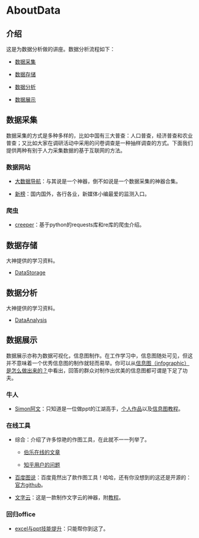 ﻿# AboutData

## 介绍

这是为数据分析做的讲座。数据分析流程如下：

- [数据采集](https://github.com/THM-TheoreM/AboutData/tree/master#数据采集)

- [数据存储](https://github.com/THM-TheoreM/AboutData/tree/master#数据存储)

- [数据分析](https://github.com/THM-TheoreM/AboutData/tree/master#数据分析)

- [数据展示](https://github.com/THM-TheoreM/AboutData/tree/master#数据展示)

## 数据采集

数据采集的方式是多种多样的，比如中国有三大普查：人口普查，经济普查和农业普查；又比如大家在调研活动中采用的问卷调查是一种抽样调查的方式。下面我们提供两种有别于人力采集数据的基于互联网的方法。

### 数据网站

- [大数据导航](http://hao.199it.com/)：与其说是一个神器，倒不如说是一个数据采集的神器合集。

- [新榜](http://www.newrank.cn/public/info/list.html?period=day&type=data)：国内国外，各行各业，新媒体小编最爱的监测入口。

### 爬虫

- [creeper](https://github.com/THM-TheoreM/Python/tree/creeper)：基于python的requests库和re库的爬虫介绍。

## 数据存储

大神提供的学习资料。

- [DataStorage](https://github.com/THM-TheoreM/AboutData/tree/DataStorage)

## 数据分析

大神提供的学习资料。

- [DataAnalysis](https://github.com/THM-TheoreM/AboutData/tree/DataAnalysis)

## 数据展示

数据展示亦称为数据可视化，信息图制作。在工作学习中，信息图随处可见，但这并不意味着一个优秀信息图的制作就轻而易举。你可以从[信息图（infographic）是怎么做出来的？](https://www.zhihu.com/question/20586917)中看出，回答的群众对制作出优美的信息图都可谓是下足了功夫。

### 牛人

- [Simon阿文](https://www.zhihu.com/people/simona-wen)：只知道是一位做ppt的江湖高手，[个人作品](http://www.pptstore.net/author/Simon%E9%98%BF%E6%96%87/)以及[信息图教程](http://study.163.com/course/introduction.htm?courseId=1016021#/courseDetail)。

### 在线工具

- 综合：介绍了许多惊艳的作图工具，在此就不一一列举了。

  - [伯乐在线的文章](http://blog.jobbole.com/36507/)

  - [知乎用户的问题](https://www.zhihu.com/question/19929609)

- [百度图说](http://tushuo.baidu.com/)：百度竟然出了款作图工具！哈哈，还有你没想到的这还是开源的：[官方github](https://github.com/ecomfe/echarts)。

- [文字云](https://tagul.com/)：这是一款制作文字云的神器，附[教程](https://www.zhihu.com/question/35976761)。

### 回归office

- [excel与ppt技能提升](https://www.zhihu.com/question/21758700/answer/46269313)：只能帮你到这了。